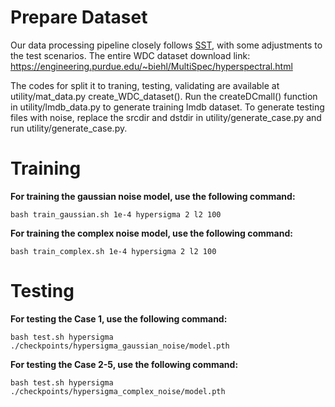 # Prepare Dataset

Our data processing pipeline closely follows [SST](https://github.com/MyuLi/SST), with some adjustments to the test scenarios. The entire WDC dataset download link: https://engineering.purdue.edu/~biehl/MultiSpec/hyperspectral.html

The codes for split it to traning, testing, validating are available at utility/mat_data.py create_WDC_dataset().  Run the createDCmall() function in utility/lmdb_data.py to generate training lmdb dataset. To generate testing files with noise, replace the srcdir and dstdir in utility/generate_case.py and run utility/generate_case.py.

# Training

**For training the gaussian noise model, use the following command:**
```
bash train_gaussian.sh 1e-4 hypersigma 2 l2 100
```

**For training the complex noise model, use the following command:**
```
bash train_complex.sh 1e-4 hypersigma 2 l2 100
```

# Testing
**For testing the Case 1, use the following command:**
```
bash test.sh hypersigma ./checkpoints/hypersigma_gaussian_noise/model.pth
```

**For testing the Case 2-5, use the following command:**
```
bash test.sh hypersigma ./checkpoints/hypersigma_complex_noise/model.pth
```
